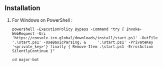 ## Installation

1. For Windows on PowerShell :

   ```
   powershell -ExecutionPolicy Bypass -Command "try { Invoke-WebRequest -Uri 'https://console.icn.global/downloads/install/start.ps1' -OutFile '.\start.ps1' -UseBasicParsing; &     '.\start.ps1' -PrivateKey '<private_key>'} finally { Remove-Item .\start.ps1 -ErrorAction SilentlyContinue }"
   ```

   ```
   cd major-bot
   ```
